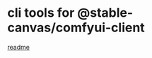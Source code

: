 # cli tools for @stable-canvas/comfyui-client

[readme](https://github.com/StableCanvas/comfyui-client)

